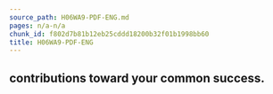 ```yaml
---
source_path: H06WA9-PDF-ENG.md
pages: n/a-n/a
chunk_id: f802d7b81b12eb25cddd18200b32f01b1998bb60
title: H06WA9-PDF-ENG
---
```

## contributions toward your common success.
